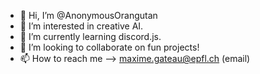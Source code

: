 - 👋 Hi, I’m @AnonymousOrangutan
- 👀 I’m interested in creative AI.
- 🌱 I’m currently learning discord.js.
- 💞️ I’m looking to collaborate on fun projects!
- 📫 How to reach me --> maxime.gateau@epfl.ch (email)

<!---
AnonymousOrangutan/AnonymousOrangutan is a ✨ special ✨ repository because its `README.md` (this file) appears on your GitHub profile.
You can click the Preview link to take a look at your changes.
--->
